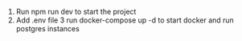 1. Run npm run dev to start the project
2. Add .env file 
3 run docker-compose up -d to start docker and run postgres instances 

